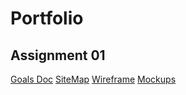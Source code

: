 # Portfolio

## Assignment 01

[Goals Doc](https://docs.google.com/document/d/1ltqxfhRGvCnOElV4eafkcAlawYh_3V1_IeLDuSVWmxM/edit?usp=sharing)
[SiteMap](https://www.gloomaps.com/yxgzfYEj6c)
[Wireframe](https://drive.google.com/file/d/1EoS0rZMDG2KTUisAFRu4o85Y7gFQ6mUL/view?usp=sharing)
[Mockups](https://www.figma.com/design/rwuZzIMsHvX90xkSrvneR2/Portfolio?node-id=3-14&t=vaztrZcP8CpLGZK8-1)
